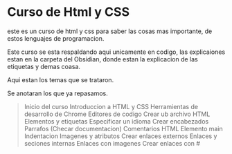 # Curso de Html y CSS

este es un curso de html y css para saber las cosas mas importante, de estos lenguajes de programacion.

Este curso se esta respaldando aqui unicamente en codigo, las explicaiones estan en la carpeta del Obsidian, donde estan la explicacion de las etiquetas y demas coasa.

Aqui estan los temas que se trataron.

Se anotaran los que ya repasamos.

> Inicio del curso
> Introduccion a HTML y CSS
> Herramientas de desarrollo de Chrome
> Editores de codigo
> Crear ub archivo HTML
> Elementos y etiquetas
> Especificar un idioma
> Crear encabezados
> Parrafos
> (Checar documentacion)
> Comentarios HTML
> Elemento main
> Indentacion
> Imagenes y atributos
> Crear enlaces externos
> Enlaces y seciones internas
> Enlaces con imagenes
> Crear enlaces con #
